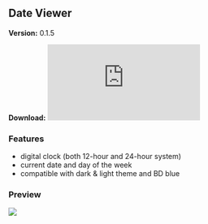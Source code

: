 ## Date Viewer
**Version:** 0.1.5

**Download:** ![Source](https://github.com/hammy13/BDPlugins/blob/master/plugins/dateViewer/dateViewer.plugin.js)

### Features
* digital clock (both 12-hour and 24-hour system)
* current date and day of the week
* compatible with dark & light theme and BD blue

### Preview
![](https://i.imgur.com/EXzUs1X.png)
